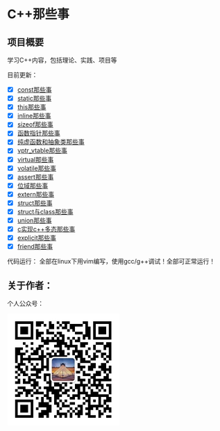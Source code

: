 # C++那些事

## 项目概要

学习C++内容，包括理论、实践、项目等

目前更新：
- [x] [const那些事](./const)
- [x] [static那些事](./static)
- [x] [this那些事](./this)
- [x] [inline那些事](./inline)
- [x] [sizeof那些事](./sizeof)
- [x] [函数指针那些事](./func_pointer)
- [x] [纯虚函数和抽象类那些事](./abstract)
- [x] [vptr_vtable那些事](./vptr_vtable)
- [x] [virtual那些事](./virtual)
- [x] [volatile那些事](./volatile)
- [x] [assert那些事](./assert)
- [x] [位域那些事](./bit)
- [x] [extern那些事](./extern)
- [x] [struct那些事](./struct)
- [x] [struct与class那些事](./struct_class)
- [x] [union那些事](./union)
- [x] [c实现c++多态那些事](./c_poly)
- [x] [explicit那些事](./explicit)
- [x] [friend那些事](./friend)

代码运行：
 全部在linux下用vim编写，使用gcc/g++调试！全部可正常运行！
## 关于作者：

个人公众号：

![](./img/wechat.jpg)

